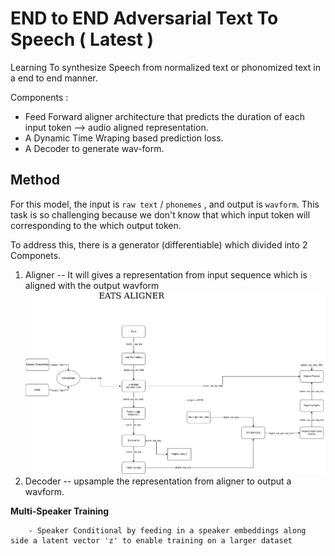 # END to END Adversarial Text To Speech ( Latest )
Learning To synthesize Speech from normalized text or phonomized text in a end to end manner.

Components :
- Feed Forward aligner architecture that predicts the duration of each input token --> audio aligned representation.
- A Dynamic Time Wraping based prediction loss.
- A Decoder to generate wav-form.


## Method
For this model, the input is `raw text` / `phonemes` , and output is `wavform`. This task is so challenging because we don't know that which input token will corresponding to the which output token.

To address this, there is a generator (differentiable) which divided into 2 Componets.
1. Aligner  -- It will gives a representation from input sequence which is aligned with the output wavform 
![aligner](images/aligner.png)
2. Decoder  -- upsample the representation from aligner to output a wavform.

**Multi-Speaker Training**
    
        - Speaker Conditional by feeding in a speaker embeddings along side a latent vector 'z' to enable training on a larger dataset

        